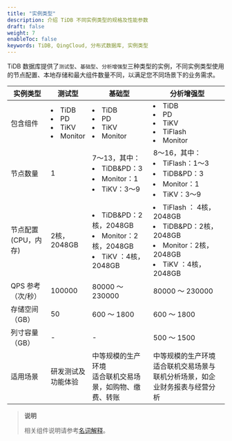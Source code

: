```yaml
---
title: "实例类型"
description: 介绍 TiDB 不同实例类型的规格及性能参数
draft: false
weight: 7
enableToc: false
keywords: TiDB, QingCloud, 分布式数据库, 实例类型
---
```


TiDB 数据库提供了`测试型`、`基础型`、`分析增强型`三种类型的实例，不同实例类型使用的节点配置、本地存储和最大组件数量不同，以满足您不同场景下的业务需求。



| 实例类型            | 测试型                                                | 基础型                                                       | 分析增强型                                                   |
| ------------------- | ----------------------------------------------------- | ------------------------------------------------------------ | ------------------------------------------------------------ |
| 包含组件            | <li>TiDB</li><li>PD</li><li>TiKV</li><li>Monitor</li> | <li>TiDB</li><li>PD</li><li>TiKV</li><li>Monitor</li>        | <li>TiDB</li><li>PD</li><li>TiKV</li><li>TiFlash</li><li>Monitor</li> |
| 节点数量            | 1                                                     | 7～13，其中：<br/><li>TiDB&PD：3</li><li>Monitor：1</li><li>TiKV：3～9</li> | 8～16，其中：<br/><li>TiFlash：1～3</li><li>TiDB&PD：3</li><li>Monitor：1</li><li>TiKV：3～9</li> |
| 节点配置(CPU，内存) | 2核，2048GB                                           | <li>TiDB&PD：2核，2048GB</li><li>Monitor：2核，2048GB</li><li>TiKV ：4核，2048GB</li> | <li>TiFlash ： 4核，2048GB</li><li>TiDB&PD：2核，2048GB</li><li>Monitor：2核，2048GB</li><li>TiKV ：4核，2048GB</li> |
| QPS 参考（次/秒）   | 100000                                                | 80000 ～ 230000                                              | 80000 ～ 230000                                              |
| 存储空间（GB）      | 50                                                    | 600 ～ 1800                                                  | 600 ～ 1800                                                  |
| 列寸容量（GB）      | -                                                     | -                                                            | 500 ～ 1500                                                  |
| 适用场景            | 研发测试及功能体验                                    | 中等规模的生产环境<br/>适合联机交易场景，如购物、缴费、转账  | 中等规模的生产环境<br/>适合联机交易场景与联机分析场景，如企业财务报表与经营分析 |

> **说明**
>
> 相关组件说明请参考[名词解释](../term/)。

